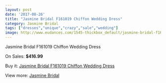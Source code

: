 ```yaml
---
layout: post
date: '2017-08-26'
title: "Jasmine Bridal F161019 Chiffon Wedding Dress"
category: Jasmine Bridal
tags: ["dresses","unique","crazy","sale","wedding"]
image: http://www.eudances.com/1545-thickbox_default/jasmine-bridal-f161019-chiffon-wedding-dress.jpg
---
```

Jasmine Bridal F161019 Chiffon Wedding Dress

On Sales: **$416.99**
<a href="https://www.eudances.com/en/jasmine-bridal/542-jasmine-bridal-f161019-chiffon-wedding-dress.html"><amp-img layout="responsive" width="600" height="600" src="//www.eudances.com/1545-thickbox_default/jasmine-bridal-f161019-chiffon-wedding-dress.jpg" alt="Jasmine Bridal F161019 Chiffon Wedding Dress 0" /></a>
<a href="https://www.eudances.com/en/jasmine-bridal/542-jasmine-bridal-f161019-chiffon-wedding-dress.html"><amp-img layout="responsive" width="600" height="600" src="//www.eudances.com/1547-thickbox_default/jasmine-bridal-f161019-chiffon-wedding-dress.jpg" alt="Jasmine Bridal F161019 Chiffon Wedding Dress 1" /></a>
<a href="https://www.eudances.com/en/jasmine-bridal/542-jasmine-bridal-f161019-chiffon-wedding-dress.html"><amp-img layout="responsive" width="600" height="600" src="//www.eudances.com/1546-thickbox_default/jasmine-bridal-f161019-chiffon-wedding-dress.jpg" alt="Jasmine Bridal F161019 Chiffon Wedding Dress 2" /></a>

Buy it: [Jasmine Bridal F161019 Chiffon Wedding Dress](https://www.eudances.com/en/jasmine-bridal/542-jasmine-bridal-f161019-chiffon-wedding-dress.html "Jasmine Bridal F161019 Chiffon Wedding Dress")

View more: [Jasmine Bridal](https://www.eudances.com/en/6-jasmine-bridal "Jasmine Bridal")
